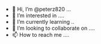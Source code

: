 - 👋 Hi, I’m @peterz820 ...
- 👀 I’m interested in ....
- 🌱 I’m currently learning ..
- 💞️ I’m looking to collaborate on ....
- 📫 How to reach me ....

<!---
peterz820/peterz820 is a ✨ special ✨ repository because its `README.md` (this file) appears on your GitHub profile.
You can click the Preview link to take a look at your changes.
--->
